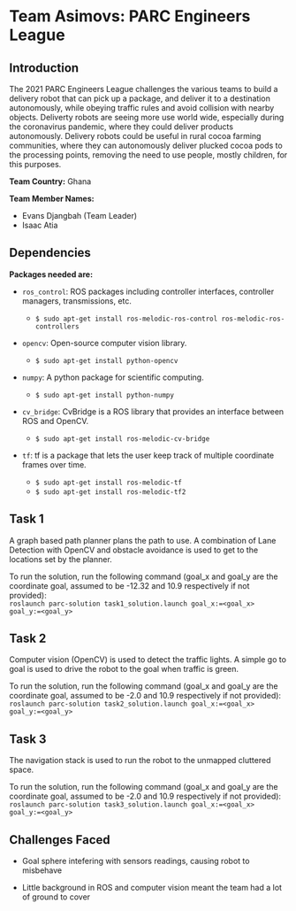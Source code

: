 # Team Asimovs: PARC Engineers League  

## Introduction

The 2021 PARC Engineers League challenges the various teams to build a delivery robot that can pick up a package, and deliver it to a destination autonomously, while obeying traffic rules and avoid collision with nearby objects. Deliverty robots are seeing more use world wide, especially during the coronavirus pandemic, where they could deliver products autonomously. Delivery robots could be useful in rural cocoa farming communities, where they can autonomously deliver plucked cocoa pods to the processing points, removing the need to use people, mostly children, for this purposes.

**Team Country:** Ghana

**Team Member Names:**

* Evans Djangbah (Team Leader)
* Isaac Atia

## Dependencies

**Packages needed are:**

* `ros_control`: ROS packages including controller interfaces, controller managers, transmissions, etc.
  * `$ sudo apt-get install ros-melodic-ros-control ros-melodic-ros-controllers`

* `opencv`: Open-source computer vision library.
  * `$ sudo apt-get install python-opencv`

* `numpy`: A python package for scientific computing.
  * `$ sudo apt-get install python-numpy`

* `cv_bridge`: CvBridge is a ROS library that provides an interface between ROS and OpenCV.
  * `$ sudo apt-get install ros-melodic-cv-bridge`

* `tf`: tf is a package that lets the user keep track of multiple coordinate frames over time.
  * `$ sudo apt-get install ros-melodic-tf`
  * `$ sudo apt-get install ros-melodic-tf2`

## Task 1

A graph based path planner plans the path to use. A combination of Lane Detection with OpenCV and obstacle avoidance is used to get to the locations set by the planner.

To run the solution, run the following command (goal_x and goal_y are the coordinate goal, assumed to be -12.32 and 10.9 respectively if not provided): <br>
` roslaunch parc-solution task1_solution.launch goal_x:=<goal_x> goal_y:=<goal_y> `

## Task 2

Computer vision (OpenCV) is used to detect the traffic lights. A simple go to goal is used to drive the robot to the goal when traffic is green.

To run the solution, run the following command (goal_x and goal_y are the coordinate goal, assumed to be -2.0 and 10.9 respectively if not provided): <br>
` roslaunch parc-solution task2_solution.launch goal_x:=<goal_x> goal_y:=<goal_y> `

## Task 3

The navigation stack is used to run the robot to the unmapped cluttered space.

To run the solution, run the following command (goal_x and goal_y are the coordinate goal, assumed to be -2.0 and 10.9 respectively if not provided): <br>
` roslaunch parc-solution task3_solution.launch goal_x:=<goal_x> goal_y:=<goal_y> `

## Challenges Faced

* Goal sphere intefering with sensors readings, causing robot to misbehave

* Little background in ROS and computer vision meant the team had a lot of ground to cover
